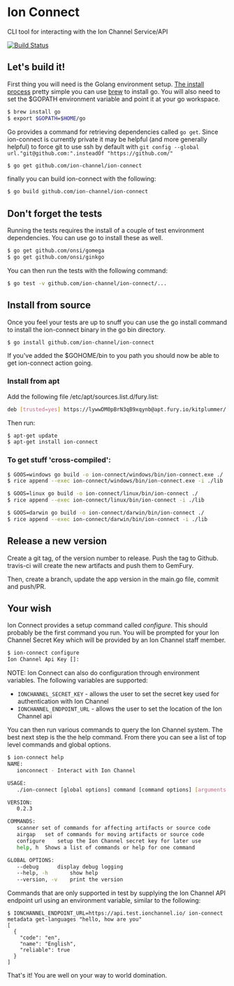 # Ion Connect

CLI tool for interacting with the Ion Channel Service/API

[![Build Status](https://magnum.travis-ci.com/ion-channel/ion-connect.svg?token=AGRFpUr1LzvrKJ1SmsR3)](https://magnum.travis-ci.com/ion-channel/ion-connect)


## Let's build it!

First thing you will need is the Golang environment setup. [The install process](https://golang.org/doc/install) pretty simple you can use [brew](http://brew.sh) to install go.  You will also need to set the $GOPATH environment variable and point it at your go workspace.

```sh
$ brew install go
$ export $GOPATH=$HOME/go
```

Go provides a command for retrieving dependencies called `go get`.  Since ion-connect is currently private it may be helpful (and more generally helpful) to force git to use ssh by default with  `git config --global url."git@github.com:".insteadOf "https://github.com/"`

```sh
$ go get github.com/ion-channel/ion-connect
```

finally you can build ion-connect with the following:

```sh
$ go build github.com/ion-channel/ion-connect
```

## Don't forget the tests

Running the tests requires the install of a couple of test environment dependencies. You can use go to install these as well.

```sh
$ go get github.com/onsi/gomega
$ go get github.com/onsi/ginkgo
```

You can then run the tests with the following command:

```sh
$ go test -v github.com/ion-channel/ion-connect/...
```

## Install from source

Once you feel your tests are up to snuff you can use the go install command to install the ion-connect binary in the go bin directory.

```sh
$ go install github.com/ion-channel/ion-connect
```

If you've added the $GOHOME/bin to you path you should now be able to get ion-connect action going.

### Install from apt

Add the following file /etc/apt/sources.list.d/fury.list:
```sh
deb [trusted=yes] https://lywwDM0pBrN3qB9xqynb@apt.fury.io/kitplummer/ /
```

Then run:
```sh
$ apt-get update
$ apt-get install ion-connect
```

### To get stuff 'cross-compiled':

```sh
$ GOOS=windows go build -o ion-connect/windows/bin/ion-connect.exe ./
$ rice append --exec ion-connect/windows/bin/ion-connect.exe -i ./lib

$ GOOS=linux go build -o ion-connect/linux/bin/ion-connect ./
$ rice append --exec ion-connect/linux/bin/ion-connect -i ./lib

$ GOOS=darwin go build -o ion-connect/darwin/bin/ion-connect ./
$ rice append --exec ion-connect/darwin/bin/ion-connect -i ./lib
```

## Release a new version

Create a git tag, of the version number to release.  Push the tag to Github.  travis-ci
will create the new artifacts and push them to GemFury.

Then, create a branch, update the app version in the main.go file, commit and push/PR.

## Your wish

Ion Connect provides a setup command called *configure*.  This should probably be the first command you run.  You will be prompted for your Ion Channel Secret Key which will be provided by an Ion Channel staff member.

```sh
$ ion-connect configure
Ion Channel Api Key []:
```

NOTE:  Ion Connect can also do configuration through environment variables.  The following variables are supported:

- `IONCHANNEL_SECRET_KEY` - allows the user to set the secret key used for authentication with Ion Channel
- `IONCHANNEL_ENDPOINT_URL` - allows the user to set the location of the Ion Channel api


You can then run various commands to query the Ion Channel system.  The best next step is the the help command.  From there you can see a list of top level commands and global options.

```sh
$ ion-connect help
NAME:
   ionconnect - Interact with Ion Channel

USAGE:
   ./ion-connect [global options] command [command options] [arguments...]

VERSION:
   0.2.3

COMMANDS:
   scanner set of commands for affecting artifacts or source code
   airgap	set of commands for moving artifacts or source code
   configure	setup the Ion Channel secret key for later use
   help, h	Shows a list of commands or help for one command

GLOBAL OPTIONS:
   --debug		display debug logging
   --help, -h		show help
   --version, -v	print the version
```

Commands that are only supported in test by supplying the Ion Channel API endpoint url using an environment variable, similar to the following:

```
$ IONCHANNEL_ENDPOINT_URL=https://api.test.ionchannel.io/ ion-connect metadata get-languages "hello, how are you"
[
  {
    "code": "en",
    "name": "English",
    "reliable": true
  }
]
```



That's it! You are well on your way to world domination.
